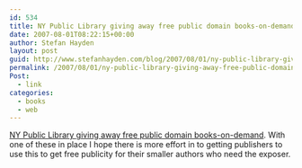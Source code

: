 ```yaml
---
id: 534
title: NY Public Library giving away free public domain books-on-demand
date: 2007-08-01T08:22:15+00:00
author: Stefan Hayden
layout: post
guid: http://www.stefanhayden.com/blog/2007/08/01/ny-public-library-giving-away-free-public-domain-books-on-demand/
permalink: /2007/08/01/ny-public-library-giving-away-free-public-domain-books-on-demand/
Post:
  - link
categories:
  - books
  - web
---
```

<a href="http://feeds.feedburner.com/~r/boingboing/iBag/~3/139315895/ny_public_library_gi.html">NY Public Library giving away free public domain books-on-demand</a>. With one of these in place I hope there is more effort in to getting publishers to use this to get free publicity for their smaller authors who need the exposer.